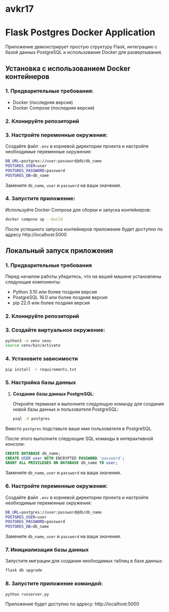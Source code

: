 # avkr17
# Flask Postgres Docker Application

Приложение демонстрирует простую структуру Flask, интеграцию с базой данных PostgreSQL и использование Docker для развертывания.

## Установка с использованием Docker контейнеров

### 1. Предварительные требования:

- Docker (последняя версия)
- Docker Compose (последняя версия)

### 2. Клонируйте репозиторий

### 3. Настройте переменные окружения:

Создайте файл `.env` в корневой директории проекта и настройте необходимые переменные окружения:

``` bash
DB_URL=postgres://user:password@db/db_name
POSTGRES_USER=user
POSTGRES_PASSWORD=password
POSTGRES_DB=db_name
```
Замените `db_name`, `user` и `password` на ваши значения.

### 4. Запустите приложение:

Используйте Docker Compose для сборки и запуска контейнеров:

``` bash
docker compose up --build
```

После успешного запуска контейнеров приложение будет доступно по адресу http://localhost:5000

## Локальный запуск приложения

### 1. Предварительные требования

Перед началом работы убедитесь, что на вашей машине установлены следующие компоненты:

- Python 3.10 или более поздняя версия
- PostgreSQL 16.0 или более поздняя версия
- pip 22.0 или более поздняя версия

### 2. Клонируйте репозиторий

### 3. Создайте виртуальное окружение:

``` bash
python3 -m venv venv
source venv/bin/activate
```

### 4. Установите зависимости

``` bash
pip install -r requirements.txt
```

### 5. Настройка базы данных

1. **Создание базы данных PostgreSQL**:

   Откройте терминал и выполните следующую команду для создания новой базы данных и пользователя PostgreSQL:

    ``` bash
   psql -U postgres
    ```

Вместо `postgres` подставьте ваше имя пользователя в PostgreSQL.

После этого выполните следующие SQL команды в интерактивной консоли:

```sql
CREATE DATABASE db_name;
CREATE USER user WITH ENCRYPTED PASSWORD 'password';
GRANT ALL PRIVILEGES ON DATABASE db_name TO user;
```

Замените `db_name`, `user` и `password` на ваши значения.

### 6. Настройте переменные окружения:

Создайте файл `.env` в корневой директории проекта и настройте необходимые переменные окружения:

``` bash
DB_URL=postgres://user:password@db/db_name
POSTGRES_USER=user
POSTGRES_PASSWORD=password
POSTGRES_DB=db_name
```
Замените `db_name`, `user` и `password` на ваши значения.

### 7. Инициализация базы данных

Запустите миграции для создания необходимых таблиц в базе данных:

```bash
flask db upgrade
```

### 8. Запустите приложение командой: 

```bash
python runserver.py
```

Приложение будет доступно по адресу: http://localhost:5000


